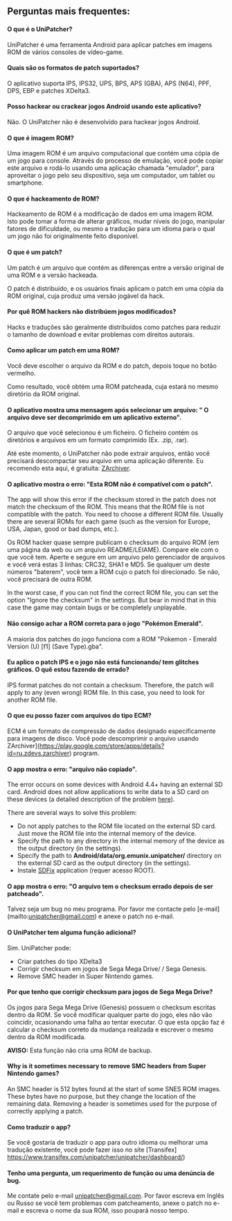 ## Perguntas mais frequentes:

#### O que é o UniPatcher?

UniPatcher é uma ferramenta Android para aplicar patches em imagens ROM de vários consoles de vídeo-game.

#### Quais são os formatos de patch suportados?

O aplicativo suporta IPS, IPS32, UPS, BPS, APS (GBA), APS (N64), PPF, DPS, EBP e patches XDelta3.

#### Posso hackear ou crackear jogos Android usando este aplicativo?

Não. O UniPatcher não é desenvolvido para hackear jogos Android.

#### O que é imagem ROM?

Uma imagem ROM é um arquivo computacional que contém uma cópia de um jogo para console. Através do processo de emulação, você pode copiar este arquivo e rodá-lo usando uma aplicação chamada "emulador", para aproveitar o jogo pelo seu dispositivo, seja um computador, um tablet ou smartphone.

#### O que é hackeamento de ROM?

Hackeamento de ROM é a modificação de dados em uma imagem ROM. Isto pode tomar a forma de alterar gráficos, mudar níveis do jogo, manipular fatores de dificuldade, ou mesmo a tradução para um idioma para o qual um jogo não foi originalmente feito disponível.

#### O que é um patch?

Um patch é um arquivo que contém as diferenças entre a versão original de uma ROM e a versão hackeada.

O patch é distribuído, e os usuários finais aplicam o patch em uma cópia da ROM original, cuja produz uma versão jogável da hack.

#### Por quê ROM hackers não distribúem jogos modificados?

Hacks e traduções são geralmente distribuídos como patches para reduzir o tamanho de download e evitar problemas com direitos autorais.

#### Como aplicar um patch em uma ROM?

Você deve escolher o arquivo da ROM e do patch, depois toque no botão vermelho.

Como resultado, você obtém uma ROM patcheada, cuja estará no mesmo diretório da ROM original.

#### O aplicativo mostra uma mensagem após selecionar um arquivo: " O arquivo deve ser decomprimido em um aplicativo externo".

O arquivo que você selecionou é um ficheiro. O ficheiro contém os diretórios e arquivos em um formato comprimido (Ex. .zip, .rar).

Até este momento, o UniPatcher não pode extrair arquivos, então você precisará descompactar seu arquivo em uma aplicação diferente. Eu recomendo esta aqui, é gratuita: [ZArchiver](https://play.google.com/store/apps/details?id=ru.zdevs.zarchiver).

#### O aplicativo mostra o erro: "Esta ROM não é compatível com o patch".

The app will show this error if the checksum stored in the patch does not match the checksum of the ROM. This means that the ROM file is not compatible with the patch. You need to choose a different ROM file. Usually there are several ROMs for each game (such as the version for Europe, USA, Japan, good or bad dumps, etc.).

Os ROM hacker quase sempre publicam o checksum do arquivo ROM (em uma página da web ou um arquivo README/LEIAME). Compare ele com o que você tem. Aperte e segure em um arquivo pelo gerenciador de arquivos e você verá estas 3 linhas: CRC32, SHA1 e MD5. Se qualquer um deste números "baterem", você tem a ROM cujo o patch foi direcionado. Se não, você precisará de outra ROM.

In the worst case, if you can not find the correct ROM file, you can set the option "Ignore the checksum" in the settings. But bear in mind that in this case the game may contain bugs or be completely unplayable.

#### Não consigo achar a ROM correta para o jogo "Pokémon Emerald".

A maioria dos patches do jogo funciona com a ROM "Pokemon - Emerald Version (U) \[f1\] (Save Type).gba".

#### Eu aplico o patch IPS e o jogo não está funcionando/ tem glitches gráficos. O quê estou fazendo de errado?

IPS format patches do not contain a checksum. Therefore, the patch will apply to any (even wrong) ROM file. In this case, you need to look for another ROM file.

#### O que eu posso fazer com arquivos do tipo ECM?

ECM é um formato de compressão de dados designado especificamente para imagens de disco. Você pode descomprimir o arquivo usando ZArchiver](https://play.google.com/store/apps/details?id=ru.zdevs.zarchiver) program.

#### O app mostra o erro: "arquivo não copiado".

The error occurs on some devices with Android 4.4+ having an external SD card. Android does not allow applications to write data to a SD card on these devices (a detailed description of the problem [here](http://www.androidpolice.com/2014/02/17/external-blues-google-has-brought-big-changes-to-sd-cards-in-kitkat-and-even-samsung-may-be-implementing-them/)).

There are several ways to solve this problem:

- Do not apply patches to the ROM file located on the external SD card. Just move the ROM file into the internal memory of the device.
- Specify the path to any directory in the internal memory of the device as the output directory (in the settings).
- Specify the path to **Android/data/org.emunix.unipatcher/** directory on the external SD card as the output directory (in the settings).
- Instale [SDFix](https://play.google.com/store/apps/details?id=nextapp.sdfix) application (requer acesso ROOT).

#### O app mostra o erro: "O arquivo tem o checksum errado depois de ser patcheado".

Talvez seja um bug no meu programa. Por favor me contacte pelo [e-mail] (mailto:unipatcher@gmail.com) e anexe o patch no e-mail.

#### O UniPatcher tem alguma função adicional?

Sim. UniPatcher pode:

- Criar patches do tipo XDelta3
- Corrigir checksum em jogos de Sega Mega Drive/ / Sega Genesis.
- Remove SMC header in Super Nintendo games.

#### Por que tenho que corrigir checksum para jogos de Sega Mega Drive?

Os jogos para Sega Mega Drive (Genesis) possuem o checksum escritas dentro da ROM. Se você modificar qualquer parte do jogo, eles não vão coincidir, ocasionando uma falha ao tentar executar. O que esta opção faz é calcular o checksum correto da mudança realizada e escrever o mesmo dentro da ROM modificada.

**AVISO:** Esta função não cria uma ROM de backup.

#### Why is it sometimes necessary to remove SMC headers from Super Nintendo games?

An SMC header is 512 bytes found at the start of some SNES ROM images. These bytes have no purpose, but they change the location of the remaining data. Removing a header is sometimes used for the purpose of correctly applying a patch.

#### Como traduzir o app?

Se você gostaria de traduzir o app para outro idioma ou melhorar uma tradução existente, você pode fazer isso no site [Transifex] https://www.transifex.com/unipatcher/unipatcher/dashboard/)

#### Tenho uma pergunta, um requerimento de função ou uma denúncia de bug.

Me contate pelo e-mail <unipatcher@gmail.com>. Por favor escreva em Inglês ou Russo se você tem problemas com patcheamento, anexe o patch no e-mail e escreva o nome da sua ROM, isso poupará nosso tempo.
